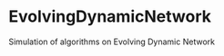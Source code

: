 EvolvingDynamicNetwork
======================

Simulation of algorithms on Evolving Dynamic Network 